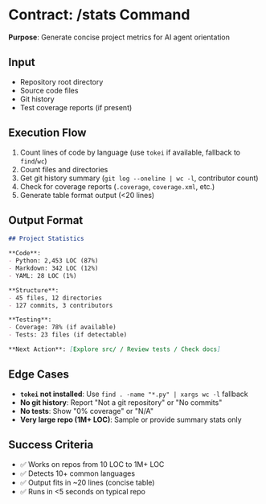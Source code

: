 # Contract: /stats Command

**Purpose**: Generate concise project metrics for AI agent orientation

## Input
- Repository root directory
- Source code files
- Git history
- Test coverage reports (if present)

## Execution Flow
1. Count lines of code by language (use `tokei` if available, fallback to `find`/`wc`)
2. Count files and directories
3. Get git history summary (`git log --oneline | wc -l`, contributor count)
4. Check for coverage reports (`.coverage`, `coverage.xml`, etc.)
5. Generate table format output (<20 lines)

## Output Format
```markdown
## Project Statistics

**Code**:
- Python: 2,453 LOC (87%)
- Markdown: 342 LOC (12%)  
- YAML: 28 LOC (1%)

**Structure**:
- 45 files, 12 directories
- 127 commits, 3 contributors

**Testing**:
- Coverage: 78% (if available)
- Tests: 23 files (if detectable)

**Next Action**: [Explore src/ / Review tests / Check docs]
```

## Edge Cases
- **`tokei` not installed**: Use `find . -name "*.py" | xargs wc -l` fallback
- **No git history**: Report "Not a git repository" or "No commits"
- **No tests**: Show "0% coverage" or "N/A"
- **Very large repo (1M+ LOC)**: Sample or provide summary stats only

## Success Criteria
- ✅ Works on repos from 10 LOC to 1M+ LOC
- ✅ Detects 10+ common languages
- ✅ Output fits in ~20 lines (concise table)
- ✅ Runs in <5 seconds on typical repo
